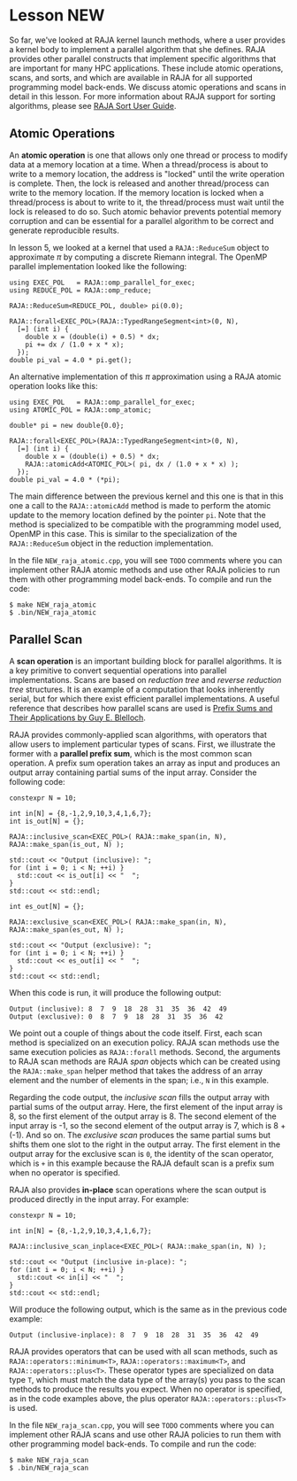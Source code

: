 # Lesson NEW

So far, we've looked at RAJA kernel launch methods, where a user provides a 
kernel body to implement a parallel algorithm that she defines. RAJA provides other
parallel constructs that implement specific algorithms that are important for many HPC
applications. These include atomic operations, scans, and sorts, and
which are available in RAJA for all supported programming model back-ends.
We discuss atomic operations and scans in detail in this lesson. For more information
about RAJA support for sorting algorithms, please see [RAJA Sort User Guide](https://raja.readthedocs.io/en/develop/sphinx/user_guide/tutorial/sort.html).

## Atomic Operations

An **atomic operation** is one that allows only one thread or process to modify data
at a memory location at a time. When a thread/process is about to write to a memory
location, the address is "locked" until the write operation is complete. Then, the
lock is released and another thread/process can write to the memory location. If the
memory location is locked when a thread/process is about to write to it, the
thread/process must wait until the lock is released to do so. Such atomic behavior
prevents potential memory corruption and can be essential for a parallel algorithm
to be correct and generate reproducible results.

In lesson 5, we looked at a kernel that used a `RAJA::ReduceSum` object to 
approximate $\pi$ by computing a discrete Riemann integral. The OpenMP parallel
implementation looked like the following:

```
using EXEC_POL   = RAJA::omp_parallel_for_exec;
using REDUCE_POL = RAJA::omp_reduce; 

RAJA::ReduceSum<REDUCE_POL, double> pi(0.0);

RAJA::forall<EXEC_POL>(RAJA::TypedRangeSegment<int>(0, N),
  [=] (int i) {
    double x = (double(i) + 0.5) * dx;
    pi += dx / (1.0 + x * x);
  });
double pi_val = 4.0 * pi.get();
```

An alternative implementation of this $\pi$ approximation using a RAJA atomic operation
looks like this:

```
using EXEC_POL   = RAJA::omp_parallel_for_exec;
using ATOMIC_POL = RAJA::omp_atomic;

double* pi = new double{0.0};

RAJA::forall<EXEC_POL>(RAJA::TypedRangeSegment<int>(0, N),
  [=] (int i) {
    double x = (double(i) + 0.5) * dx;
    RAJA::atomicAdd<ATOMIC_POL>( pi, dx / (1.0 + x * x) );
  });
double pi_val = 4.0 * (*pi);
```

The main difference between the previous kernel and this one is that in this one a
call to the `RAJA::atomicAdd` method is made to perform the atomic update to the
memory location defined by the pointer `pi`. Note that the method is specialized
to be compatible with the programming model used, OpenMP in this case. This is 
similar to the specialization of the `RAJA::ReduceSum` object in the reduction
implementation.

In the file `NEW_raja_atomic.cpp`, you will see `TODO` comments where you can
implement other RAJA atomic methods and use other RAJA policies to run them 
with other programming model back-ends. To compile and run the code:

```
$ make NEW_raja_atomic
$ .bin/NEW_raja_atomic
```

## Parallel Scan

A **scan operation** is an important building block for parallel algorithms. It is
a key primitive to convert sequential operations into parallel implementations.
Scans are based on *reduction tree* and *reverse reduction tree* structures. It is
an example of a computation that looks inherently serial, but for which there exist
efficient parallel implementations. A useful reference that describes how parallel
scans are used is [Prefix Sums and Their Applications by Guy E. Blelloch](https://www.cs.cmu.edu/~guyb/papers/Ble93.pdf).

RAJA provides commonly-applied scan algorithms, with operators that allow users to
implement particular types of scans. First, we illustrate the former with a 
**parallel prefix sum**, which is the most common scan operation. A prefix sum
operation takes an array as input and produces an output array containing partial 
sums of the input array. Consider the following code:

```
constexpr N = 10;

int in[N] = {8,-1,2,9,10,3,4,1,6,7};
int is_out[N] = {};

RAJA::inclusive_scan<EXEC_POL>( RAJA::make_span(in, N), RAJA::make_span(is_out, N) );

std::cout << "Output (inclusive): "; 
for (int i = 0; i < N; ++i) }
  std::cout << is_out[i] << "  ";
}
std::cout << std::endl;

int es_out[N] = {};

RAJA::exclusive_scan<EXEC_POL>( RAJA::make_span(in, N), RAJA::make_span(es_out, N) );

std::cout << "Output (exclusive): "; 
for (int i = 0; i < N; ++i) }
  std::cout << es_out[i] << "  ";
}
std::cout << std::endl;
```

When this code is run, it will produce the following output:
```
Output (inclusive): 8  7  9  18  28  31  35  36  42  49
Output (exclusive): 0  8  7  9  18  28  31  35  36  42
```

We point out a couple of things about the code itself. First, each scan method
is specialized on an execution policy. RAJA scan methods use the same execution
policies as `RAJA::forall` methods. Second, the arguments to RAJA scan methods are RAJA
*span* objects which can be created using the `RAJA::make_span` helper method that
takes the address of an array element and the number of elements in the span; i.e.,
`N` in this example.

Regarding the code output, the *inclusive scan* fills the output array with partial
sums of the output array. Here, the first element of the input array is 8, so the
first element of the output array is 8. The second element of the input array is
-1, so the second element of the output array is 7, which is 8 + (-1). And so on.
The *exclusive scan* produces the same partial sums but shifts them one slot to the 
right in the output array. The first element in the output array for the exclusive
scan is `0`, the identity of the scan operator, which is `+` in this example because
the RAJA default scan is a prefix sum when no operator is specified.

RAJA also provides **in-place** scan operations where the scan output is produced
directly in the input array. For example:

```
constexpr N = 10;

int in[N] = {8,-1,2,9,10,3,4,1,6,7};

RAJA::inclusive_scan_inplace<EXEC_POL>( RAJA::make_span(in, N) );

std::cout << "Output (inclusive in-place): ";
for (int i = 0; i < N; ++i) }
  std::cout << in[i] << "  ";
}
std::cout << std::endl;
```

Will produce the following output, which is the same as in the previous code example:
```
Output (inclusive-inplace): 8  7  9  18  28  31  35  36  42  49
```

RAJA provides operators that can be used with all scan methods, such as
`RAJA::operators::minimum<T>`, `RAJA::operators::maximum<T>`, and
`RAJA::operators::plus<T>`. These operator types are specialized on data type `T`,
which must match the data type of the array(s) you pass to the scan methods to produce
the results you expect. When no operator is specified, as in the code examples above,
the plus operator `RAJA::operators::plus<T>` is used.

In the file `NEW_raja_scan.cpp`, you will see `TODO` comments where you can implement
other RAJA scans and use other RAJA policies to run them with other programming model
back-ends. To compile and run the code:

```
$ make NEW_raja_scan
$ .bin/NEW_raja_scan
```
